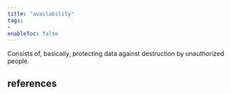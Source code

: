 ```yaml
---
title: "availability"
tags:
- 
enableToc: false
---
```


Consists of, basically, protecting data against destruction by unauthorized people.

## references
